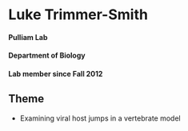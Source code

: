 # Luke Trimmer-Smith
#### Pulliam Lab
#### Department of Biology
#### Lab member since Fall 2012

## Theme
- Examining viral host jumps in a vertebrate model
